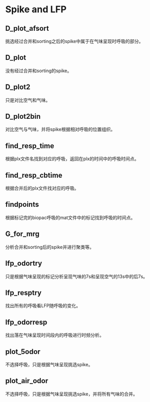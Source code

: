 # Spike and LFP

## D_plot_afsort
挑选经过合并和sorting之后的spike中属于在气味呈现时呼吸的部分。

## D_plot
没有经过合并和sorting的spike。

## D_plot2
只是对比空气和气味。

## D_plot2bin
对比空气与气味，并将spike根据相对呼吸的位置组织。

## find_resp_time
根据plx文件名找到对应的呼吸，返回在plx的时间中的呼吸时间点。

## find_resp_cbtime
根据合并后的plx文件找对应的呼吸。

## findpoints
根据标记完的biopac呼吸的mat文件中的标记找到呼吸的时间点。

## G_for_mrg
分析合并和sorting后的spike并进行聚类等。

## lfp_odortry
只是根据气味呈现的标记分析呈现气味的7s和呈现空气的13s中的后7s。

## lfp_resptry
找出所有的呼吸看LFP随呼吸的变化。

## lfp_odorresp
找出落在气味呈现时间段内的呼吸进行时频分析。

## plot_5odor
不选择呼吸，只是根据气味呈现挑选spike。

## plot_air_odor
不选择呼吸，只是根据气味呈现挑选spike，并将所有气味的合并。